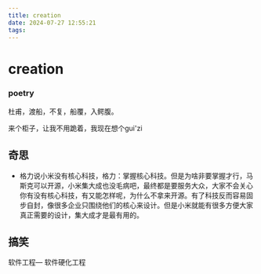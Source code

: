 ```yaml
---
title: creation
date: 2024-07-27 12:55:21
tags:
---
```


# creation

### poetry

杜甫，渡船，不复，船覆，入鳄腹。

来个柜子，让我不用跪着，我现在想个gui'zi

## 奇思

- 格力说小米没有核心科技，格力：掌握核心科技。但是为啥非要掌握才行，马斯克可以开源，小米集大成也没毛病吧，最终都是要服务大众，大家不会关心你有没有核心科技，有又能怎样呢，为什么不拿来开源。有了科技反而容易固步自封，像很多企业只围绕他们的核心来设计。但是小米就能有很多方便大家真正需要的设计，集大成才是最有用的。

## 搞笑

软件工程— 软件硬化工程

